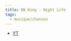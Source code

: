 ```yaml
---
title: BB King - Night Life
tags:
  - musique/chanson
---
```


- [YT](https://www.youtube.com/watch?v=cxc8oapOl7o)